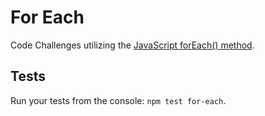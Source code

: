 # For Each

Code Challenges utilizing the [JavaScript forEach() method](https://developer.mozilla.org/en-US/docs/Web/JavaScript/Reference/Global_Objects/Array/forEach).

## Tests

Run your tests from the console: `npm test for-each`.
